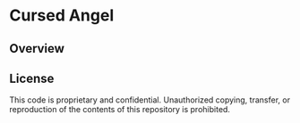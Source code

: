 # Cursed Angel

## Overview


## License

This code is proprietary and confidential. Unauthorized copying, transfer, or reproduction of the contents of this repository is prohibited.
